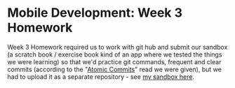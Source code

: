 # Mobile Development: Week 3 Homework

Week 3 Homework required us to work with git hub and submit our sandbox (a scratch book / exercise book kind of an app where we tested the things we were learning) so that we'd practice git commands, frequent and clear commits (according to the "[Atomic Commits](https://www.aleksandrhovhannisyan.com/blog/atomic-git-commits)" read we were given), but we had to upload it as a separate repository - see [my sandbox here](https://github.com/AnnaFromPoland/sandbox).
